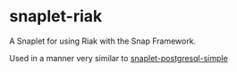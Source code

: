 # snaplet-riak

A Snaplet for using Riak with the Snap Framework.

Used in a manner very similar to 
[snaplet-postgresql-simple](http://hackage.haskell.org/package/snaplet-postgresql-simple)

